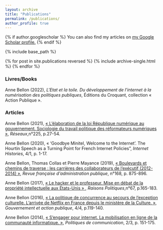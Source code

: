 ```yaml
---
layout: archive
title: "Publications"
permalink: /publications/
author_profile: true
---
```


{% if author.googlescholar %}
  You can also find my articles on <u><a href="{{author.googlescholar}}">my Google Scholar profile</a>.</u>
{% endif %}

{% include base_path %}

{% for post in site.publications reversed %}
  {% include archive-single.html %}
{% endfor %}

### Livres/Books

Anne Bellon (2022), *L'Etat et la toile. Du développement de l’internet à la numérisation des politiques publiques*, Éditions du Croquant, collection « Action Publique ». 

### Articles

Anne Bellon (2021), [« L’élaboration de la loi République numérique au gouvernement. Sociologie du travail politique des réformateurs numériques »](https://www.cairn.info/revue-reseaux-2021-1-page-23.htm), *Réseaux*,n°225, p.27-54. 

Anne Bellon (2020), « ‘Goodbye Minitel, Welcome to the Internet’. The Hourtin Speech as a Turning Point for French Internet Policies”, *Internet Histories*, 4/1, p. 1-17.

Anne Bellon, Thomas Collas et Pierre Mayance (2019), [« Boulevards et chemins de traverse : les carrières des collaborateurs de l’exécutif (2012-2014) »](https://www.cairn.info/revue-francaise-d-administration-publique-2018-4-page-875.htm), *Revue française d'administration publique*, n°168, p. 875-896.

Anne Bellon (2017), [« Le hacker et le professeur. Mise en débat de la propriété intellectuelle aux États-Unis » ](https://www.cairn.info/revue-raisons-politiques-2017-3-page-165.htm), *Raisons Politiques*,n°67, p.165-183. 

Anne Bellon (2016), [« La politique de concurrence au secours de l’exception culturelle. L’arrivée de Netflix en France depuis le ministère de la Culture. »](https://www.cairn.info/revue-gouvernement-et-action-publique-2016-4-page-119.htm), *Gouvernement et action publique*, 4/4, p.119-140. 

Anne Bellon	(2014), [« S’engager pour internet. La mobilisation en ligne de la communauté informatique. »](https://www.cairn.info/revue-politiques-de-communication-2014-2-page-151.htm), *Politiques de communication*, 2/3, p. 151-175. 
